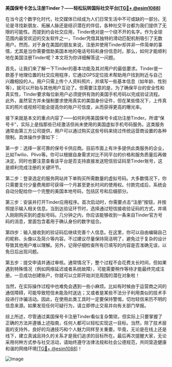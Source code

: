 **美国保号卡怎么注册Tinder？——轻松玩转国际社交平台[[TG💪+ @esim1088](https://t.me/s/esim1088)]**

在当今这个数字化时代，社交媒体已经成为人们日常生活中不可或缺的一部分。无论是寻找新朋友、拓展人脉还是结识潜在的伴侣，各种社交平台都为我们提供了无限的可能性。而提到约会社交应用，Tinder绝对是一个绕不开的名字。作为全球范围内最受欢迎的交友软件之一，Tinder凭借其独特的滑动匹配机制吸引了无数用户。然而，对于身在美国的朋友来说，注册并使用Tinder却并非一件简单的事情，尤其是当你需要借助美国本地的电话号码和身份信息时。那么，如何才能顺利地在美国注册Tinder呢？本文将为你详细解答这一问题。

首先，让我们来了解一下Tinder的基本功能及其对用户的最低要求。Tinder是一款基于地理位置的社交应用程序，它通过GPS定位技术帮助用户找到附近与自己兴趣相投的人。用户只需上传个人资料照片，并填写一些基本信息（如年龄、性别等），就可以开始与其他用户互动了。但需要注意的是，为了确保平台的安全性和真实性，Tinder要求每位新用户必须提供有效的美国手机号码以完成验证流程。此外，虽然官方并未强制要求使用真实的美国身份证件，但在某些情况下，上传真实的照片或视频可能会提高你的账户可信度，从而获得更高的曝光率。

接下来就是本文的重点内容了——如何利用美国保号卡成功注册Tinder。所谓“保号卡”，实际上是指那些已经激活但尚未使用的美国虚拟手机号码服务。这类服务通常由第三方公司提供，用户可以通过购买这些号码来绕过传统运营商设置的各种限制。具体操作步骤如下：

第一步：选择一家可靠的保号卡供应商。目前市面上有许多提供此类服务的企业，比如Twilio、Plivo等。你可以根据自身需求对比不同平台的价格和服务质量后再做决定。同时也要注意查看该平台是否支持直接发送短信验证码至Tinder账号，这是顺利完成注册的关键环节。

第二步：登录选定的服务网站并下单购买所需数量的虚拟号码。大多数情况下，你只需要支付少量费用即可获得一个月甚至更长时间的使用权。付款完成后，系统会自动分配给你一个完整的美国本地号码，包括区号和后缀部分。

第三步：安装并打开Tinder应用程序。首次启动时，你需要点击“注册”按钮，并按照提示输入相关信息。当到达验证环节时，选择通过短信接收验证码的方式，并填入刚刚购买到的虚拟号码。几分钟之内，你应该能够收到一条来自Tinder官方号码的消息，里面包含着用于确认身份的数字组合。

第四步：输入接收到的验证码后继续完善个人信息。在这里，你可以自由编辑自己的昵称、头像以及简介等内容。不过建议尽量保持简洁明了，避免过于复杂的设计导致其他用户难以理解。另外，记得仔细检查所有已填写的内容是否准确无误，以免日后出现问题。

第五步：提交申请并通过审核。通常情况下，整个过程不会花费太长时间，但如果遇到特殊情况（例如网络延迟或者系统故障），可能需要稍作等待才能最终完成注册。一旦成功创建账户，你就可以立即开始浏览周围的潜在对象啦！

当然，在实际操作过程中也难免会遇到一些小麻烦。比如有时候由于运营商之间的通信障碍，可能导致短信未能及时送达；又或者是某些不法分子利用类似的技术手段进行诈骗活动。因此，在使用此类工具时一定要保持警惕，切勿轻信来历不明的信息来源。如果发现任何可疑行为，请立即停止交易并向有关部门举报。

综上所述，尽管通过美国保号卡注册Tinder看似复杂繁琐，但实际上只要掌握了正确的方法并遵循上述指南，任何人都可以轻松实现这一目标。当然，除了技术层面的支持外，良好的沟通技巧和个人魅力同样至关重要。毕竟，无论是在线上还是线下，建立真诚且持久的关系才是我们追求的目标所在。最后再次提醒大家，无论采用何种方式参与社交活动，请始终遵守法律法规和社会公德规范，共同营造健康和谐的网络环境[[TG💪+ @esim1088](https://t.me/s/esim1088)]！

![Image](https://i.postimg.cc/4NQfJmqS/Snipaste-2025-05-13-00-14-12.png)